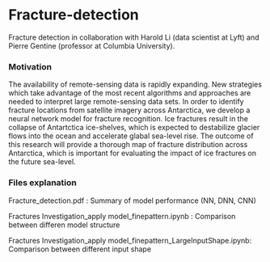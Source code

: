 # Fracture-detection
Fracture detection in collaboration with Harold Li (data scientist at Lyft) and Pierre Gentine (professor at Columbia University).

### Motivation
The availability of remote-sensing data is rapidly expanding. New strategies which take advantage of the most recent algorithms and approaches are needed to interpret large remote-sensing data sets. In order to identify fracture locations from satellite imagery across Antarctica, we develop a neural network model for fracture recognition. Ice fractures result in the collapse of Antartctica ice-shelves, which is expected to destabilize glacier flows into the ocean and accelerate glabal sea-level rise. The outcome of this research will provide a thorough map of fracture distribution across Antarctica, which is important for evaluating the impact of ice fractures on the future sea-level.

### Files explanation
Fracture_detection.pdf :                                                Summary of model performance (NN, DNN, CNN)

Fractures Investigation_apply model_finepattern.ipynb :                 Comparison between differen model structure 

Fractures Investigation_apply model_finepattern_LargeInputShape.ipynb:  Comparison between different input shape
